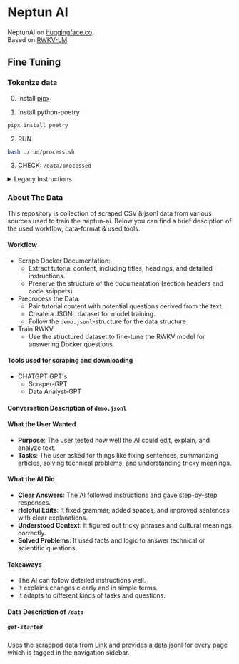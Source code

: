 # Neptun AI

NeptunAI on [huggingface.co](https://huggingface.co/neptun-org).  
Based on [RWKV-LM](https://github.com/BlinkDL/RWKV-LM/tree/main?tab=readme-ov-file).

## Fine Tuning

### Tokenize data

0. Install [pipx](https://pipx.pypa.io/stable/installation)

1. Install python-poetry

```bash
pipx install poetry
```

2. RUN

```bash
bash ./run/process.sh
```

3. CHECK: `/data/processed`

<details>
<summary>Legacy Instructions</summary>

1. Use `.jsonl` format for your data (see [rwkv-5-world](https://huggingface.co/BlinkDL/rwkv-5-world) for formats).

2. Use `./RWKV/FineTuning/make_data.py` to tokenize it into `bin` and `idx` using the world tokenizer, suitable for fine-tuning world models.

3. Rename the base checkpoint in the model folder to `rwkv-init.pth`, and change the training commands to use:

   **Models:**

   - 0.1B = --n_layer 12 --n_embd 768 --lr_init 3e-5
   - **0.4B = --n_layer 24 --n_embd 1024 --lr_init 2e-5**
   - 1.5B = --n_layer 24 --n_embd 2048 --lr_init 1.5e-5
   - 3B = --n_layer 32 --n_embd 2560 --lr_init 1e-5
   - 7B = --n_layer 32 --n_embd 4096 --vocab_size 65536 --lr_init 1e-5 --lr_final 1e-5

_Example_: `python3 make_data.py demo.jsonl 24 1024`
</details>

### About The Data

This repository is collection of scraped CSV & jsonl data from various sources used to train the neptun-ai. Below you can find a brief desciption of the used workflow, data-format & used tools.


#### Workflow

* Scrape Docker Documentation:
    - Extract tutorial content, including titles, headings, and detailed instructions.
    - Preserve the structure of the documentation (section headers and code snippets).
* Preprocess the Data:
    - Pair tutorial content with potential questions derived from the text.
    - Create a JSONL dataset for model training.
    - Follow the `demo.jsonl`-structure for the data structure
* Train RWKV:
    -  Use the structured dataset to fine-tune the RWKV model for answering Docker questions.

#### Tools used for scraping and downloading

* CHATGPT GPT's
  * Scraper-GPT
  * Data Analyst-GPT

#### Conversation Description of `demo.jsonl`

#### What the User Wanted

* **Purpose**: The user tested how well the AI could edit, explain, and analyze text.
* **Tasks**: The user asked for things like fixing sentences, summarizing articles, solving technical problems, and understanding tricky meanings.

#### What the AI Did

* **Clear Answers**: The AI followed instructions and gave step-by-step responses.
* **Helpful Edits**: It fixed grammar, added spaces, and improved sentences with clear explanations.
* **Understood Context**: It figured out tricky phrases and cultural meanings correctly.
* **Solved Problems**: It used facts and logic to answer technical or scientific questions.

#### Takeaways

* The AI can follow detailed instructions well.
* It explains changes clearly and in simple terms.
* It adapts to different kinds of tasks and questions.

#### Data Description of `/data`

##### `get-started`

Uses the scrapped data from [Link](https://docs.docker.com/get-started/) and provides a data.jsonl for every page which is tagged in the navigation sidebar.
